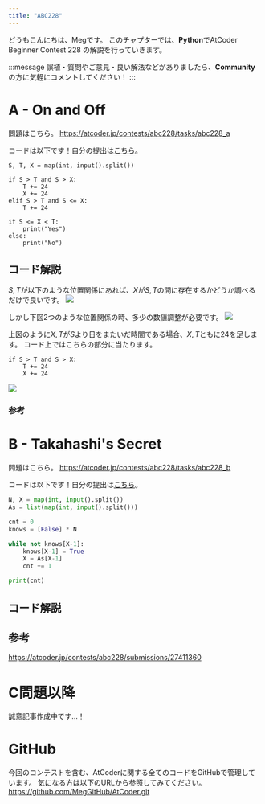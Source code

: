 ```yaml
---
title: "ABC228"
---
```


どうもこんにちは、Megです。
このチャプターでは、**Python**でAtCoder Beginner Contest 228 の解説を行っていきます。

:::message
誤植・質問やご意見・良い解法などがありましたら、**Community**の方に気軽にコメントしてください！
:::

# A - On and Off
問題はこちら。
https://atcoder.jp/contests/abc228/tasks/abc228_a

コードは以下です！自分の提出は[こちら](https://atcoder.jp/contests/abc228/submissions/27367327)。

```python: A.py
S, T, X = map(int, input().split())

if S > T and S > X:
    T += 24
    X += 24
elif S > T and S <= X:
    T += 24

if S <= X < T:
    print("Yes")
else:
    print("No")
```


## コード解説
 $S, T$が以下のような位置関係にあれば、$X$が$S, T$の間に存在するかどうか調べるだけで良いです。
![](https://storage.googleapis.com/zenn-user-upload/2e657fd8b34c-20211121.png)

しかし下図2つのような位置関係の時、多少の数値調整が必要です。
![](https://storage.googleapis.com/zenn-user-upload/14a3aff484fe-20211121.png)

上図のように$X, T$が$S$より日をまたいだ時間である場合、$X, T$ともに24を足します。
コード上ではこちらの部分に当たります。
```
if S > T and S > X:
    T += 24
    X += 24
```

![](https://storage.googleapis.com/zenn-user-upload/410ee282bbd2-20211121.png)
### 参考


# B - Takahashi's Secret
問題はこちら。
https://atcoder.jp/contests/abc228/tasks/abc228_b

コードは以下です！自分の提出は[こちら](https://atcoder.jp/contests/abc228/submissions/27411847)。

```python :B.py
N, X = map(int, input().split())
As = list(map(int, input().split()))

cnt = 0
knows = [False] * N

while not knows[X-1]:
    knows[X-1] = True
    X = As[X-1]
    cnt += 1

print(cnt)
```


## コード解説


## 参考
https://atcoder.jp/contests/abc228/submissions/27411360

# C問題以降
誠意記事作成中です…！



# GitHub
今回のコンテストを含む、AtCoderに関する全てのコードをGitHubで管理しています。
気になる方は以下のURLから参照してみてください。
https://github.com/MegGitHub/AtCoder.git